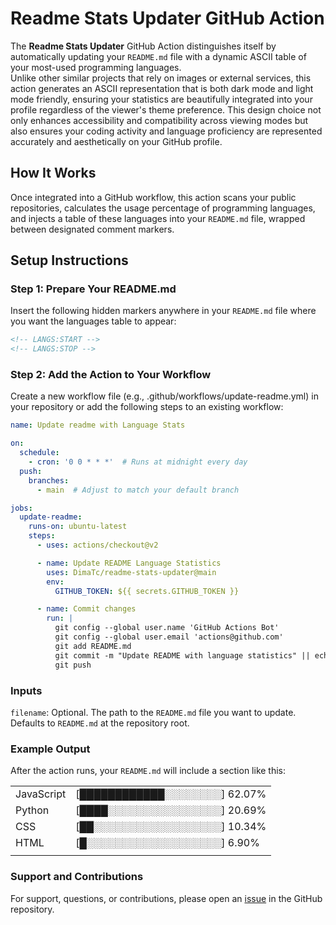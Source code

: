 # Readme Stats Updater GitHub Action

The **Readme Stats Updater** GitHub Action distinguishes itself by automatically updating your `README.md` file with a dynamic ASCII table of your most-used programming languages.   
Unlike other similar projects that rely on images or external services, this action generates an ASCII representation that is both dark mode and light mode friendly, ensuring your statistics are beautifully integrated into your profile regardless of the viewer's theme preference. This design choice not only enhances accessibility and compatibility across viewing modes but also ensures your coding activity and language proficiency are represented accurately and aesthetically on your GitHub profile.


## How It Works

Once integrated into a GitHub workflow, this action scans your public repositories, calculates the usage percentage of programming languages, and injects a table of these languages into your `README.md` file, wrapped between designated comment markers.

## Setup Instructions

### Step 1: Prepare Your README.md

Insert the following hidden markers anywhere in your `README.md` file where you want the languages table to appear:

```markdown
<!-- LANGS:START -->
<!-- LANGS:STOP -->
```

### Step 2: Add the Action to Your Workflow
Create a new workflow file (e.g., .github/workflows/update-readme.yml) in your repository or add the following steps to an existing workflow:

```yaml
name: Update readme with Language Stats

on:
  schedule:
    - cron: '0 0 * * *'  # Runs at midnight every day
  push:
    branches:
      - main  # Adjust to match your default branch

jobs:
  update-readme:
    runs-on: ubuntu-latest
    steps:
      - uses: actions/checkout@v2

      - name: Update README Language Statistics
        uses: DimaTc/readme-stats-updater@main
        env:
          GITHUB_TOKEN: ${{ secrets.GITHUB_TOKEN }}

      - name: Commit changes
        run: |
          git config --global user.name 'GitHub Actions Bot'
          git config --global user.email 'actions@github.com'
          git add README.md
          git commit -m "Update README with language statistics" || echo "No changes to commit"
          git push

```
### Inputs
`filename`: Optional. The path to the `README.md` file you want to update. Defaults to `README.md` at the repository root.  

### Example Output
After the action runs, your `README.md` will include a section like this:

|||
|---|---|
| JavaScript | [████████████░░░░░░░░] 62.07% |
| Python |	[████░░░░░░░░░░░░░░░░] 20.69% |
| CSS |	[██░░░░░░░░░░░░░░░░░░] 10.34% |
| HTML |	[█░░░░░░░░░░░░░░░░░░░] 6.90% |
|||

### Support and Contributions
For support, questions, or contributions, please open an [issue](https://github.com/DimaTc/readme-stats-updater/issues) in the GitHub repository.
